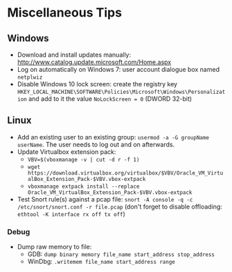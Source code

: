 # Miscellaneous Tips

## Windows

* Download and install updates manually: http://www.catalog.update.microsoft.com/Home.aspx
* Log on automatically on Windows 7: user account dialogue box named ```netplwiz```
* Disable Windows 10 lock screen: create the registry key ```HKEY_LOCAL_MACHINE\SOFTWARE\Policies\Microsoft\Windows\Personalization``` and add to it the value ```NoLockScreen = 0``` (DWORD 32-bit)

## Linux

* Add an existing user to an existing group: ```usermod -a -G groupName userName```. The user needs to log out and on afterwards.
* Update Virtualbox extension pack:
	* ```VBV=$(vboxmanage -v | cut -d r -f 1)```
	* ```wget https://download.virtualbox.org/virtualbox/$VBV/Oracle_VM_VirtualBox_Extension_Pack-$VBV.vbox-extpack```
	* ```vboxmanage extpack install --replace Oracle_VM_VirtualBox_Extension_Pack-$VBV.vbox-extpack```
* Test Snort rule(s) against a pcap file: ```snort -A console -q -c /etc/snort/snort.conf -r file.pcap``` (don't forget to disable offloading: ```ethtool -K interface rx off tx off```)

### Debug

* Dump raw memory to file: 
	* GDB: ```dump binary memory file_name start_address stop_address```
	* WinDbg: ```.writemem file_name start_address range```
